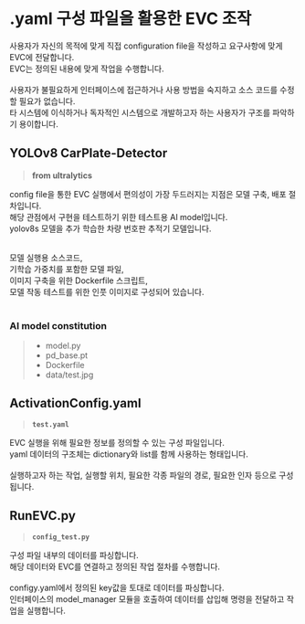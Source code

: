 # .yaml 구성 파일을 활용한 EVC 조작
사용자가 자신의 목적에 맞게 직접 configuration file을 작성하고 요구사항에 맞게 EVC에 전달합니다.<br>
EVC는 정의된 내용에 맞게 작업을 수행합니다.<br>
<br>
사용자가 불필요하게 인터페이스에 접근하거나 사용 방법을 숙지하고 소스 코드를 수정할 필요가 없습니다.<br>
타 시스템에 이식하거나 독자적인 시스템으로 개발하고자 하는 사용자가 구조를 파악하기 용이합니다.<br>


## YOLOv8 CarPlate-Detector
> **from ultralytics**

config file을 통한 EVC 실행에서 편의성이 가장 두드러지는 지점은 모델 구축, 배포 절차입니다.<br>
해당 관점에서 구현을 테스트하기 위한 테스트용 AI model입니다.<br>
yolov8s 모델을 추가 학습한 차량 번호판 추적기 모델입니다.<br>
<br>

모델 실행용 소스코드,<br>
기학습 가중치를 포함한 모델 파일,<br>
이미지 구축을 위한 Dockerfile 스크립트,<br>
모델 작동 테스트를 위한 인풋 이미지로 구성되어 있습니다.<br>
<br>
### AI model constitution
> * model.py
> * pd_base.pt
> * Dockerfile
> * data/test.jpg

## ActivationConfig.yaml
> **```test.yaml```**

EVC 실행을 위해 필요한 정보를 정의할 수 있는 구성 파일입니다.<br>
yaml 데이터의 구조체는 dictionary와 list를 함께 사용하는 형태입니다.<br>
<br>
실행하고자 하는 작업, 실행할 위치, 필요한 각종 파일의 경로, 필요한 인자 등으로 구성됩니다.<br>

## RunEVC.py
> **```config_test.py```**

구성 파일 내부의 데이터를 파싱합니다.<br>
해당 데이터와 EVC를 연결하고 정의된 작업 절차를 수행합니다.<br>
<br>
configy.yaml에서 정의된 key값을 토대로 데이터를 파싱합니다.<br>
인터페이스의 model_manager 모듈을 호출하여 데이터를 삽입해 명령을 전달하고 작업을 실행합니다.<br>



